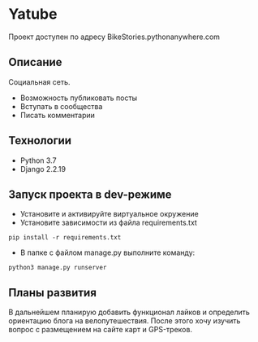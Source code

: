 

# Yatube

Проект доступен по адресу BikeStories.pythonanywhere.com

## Описание

Социальная сеть.

- Возможность публиковать посты
- Вступать в сообщества
- Писать комментарии

## Технологии

- Python 3.7
- Django 2.2.19


## Запуск проекта в dev-режиме

- Установите и активируйте виртуальное окружение
- Установите зависимости из файла requirements.txt

```
pip install -r requirements.txt
```

- В папке с файлом manage.py выполните команду:

```
python3 manage.py runserver
```
## Планы развития
В дальнейшем планирую добавить функционал лайков и определить ориентацию блога на велопутешествия. После этого хочу изучить вопрос с размещением на сайте карт и GPS-треков.

